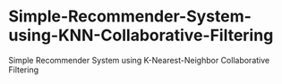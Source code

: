 # Simple-Recommender-System-using-KNN-Collaborative-Filtering
Simple Recommender System using K-Nearest-Neighbor Collaborative Filtering 
